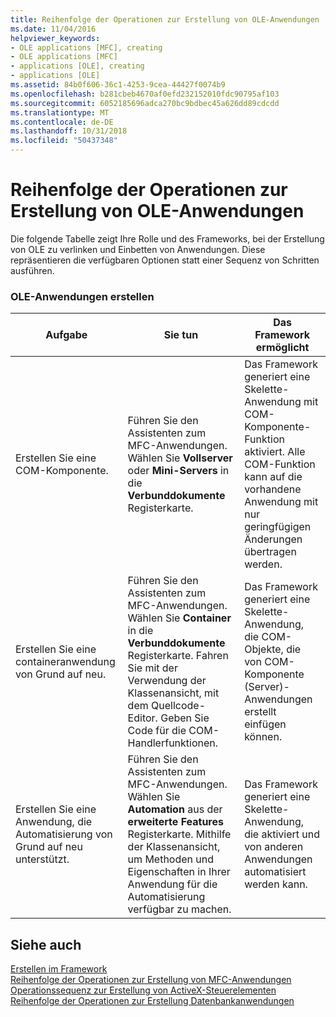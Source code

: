 ```yaml
---
title: Reihenfolge der Operationen zur Erstellung von OLE-Anwendungen
ms.date: 11/04/2016
helpviewer_keywords:
- OLE applications [MFC], creating
- OLE applications [MFC]
- applications [OLE], creating
- applications [OLE]
ms.assetid: 84b0f606-36c1-4253-9cea-44427f0074b9
ms.openlocfilehash: b281cbeb4670af0efd232152010fdc90795af103
ms.sourcegitcommit: 6052185696adca270bc9bdbec45a626dd89cdcdd
ms.translationtype: MT
ms.contentlocale: de-DE
ms.lasthandoff: 10/31/2018
ms.locfileid: "50437348"
---
```

# <a name="sequence-of-operations-for-creating-ole-applications"></a>Reihenfolge der Operationen zur Erstellung von OLE-Anwendungen

Die folgende Tabelle zeigt Ihre Rolle und des Frameworks, bei der Erstellung von OLE zu verlinken und Einbetten von Anwendungen. Diese repräsentieren die verfügbaren Optionen statt einer Sequenz von Schritten ausführen.

### <a name="creating-ole-applications"></a>OLE-Anwendungen erstellen

|Aufgabe|Sie tun|Das Framework ermöglicht|
|----------|------------|------------------------|
|Erstellen Sie eine COM-Komponente.|Führen Sie den Assistenten zum MFC-Anwendungen. Wählen Sie **Vollserver** oder **Mini-Servers** in die **Verbunddokumente** Registerkarte.|Das Framework generiert eine Skelette-Anwendung mit COM-Komponente-Funktion aktiviert. Alle COM-Funktion kann auf die vorhandene Anwendung mit nur geringfügigen Änderungen übertragen werden.|
|Erstellen Sie eine containeranwendung von Grund auf neu.|Führen Sie den Assistenten zum MFC-Anwendungen. Wählen Sie **Container** in die **Verbunddokumente** Registerkarte. Fahren Sie mit der Verwendung der Klassenansicht, mit dem Quellcode-Editor. Geben Sie Code für die COM-Handlerfunktionen.|Das Framework generiert eine Skelette-Anwendung, die COM-Objekte, die von COM-Komponente (Server)-Anwendungen erstellt einfügen können.|
|Erstellen Sie eine Anwendung, die Automatisierung von Grund auf neu unterstützt.|Führen Sie den Assistenten zum MFC-Anwendungen. Wählen Sie **Automation** aus der **erweiterte Features** Registerkarte. Mithilfe der Klassenansicht, um Methoden und Eigenschaften in Ihrer Anwendung für die Automatisierung verfügbar zu machen.|Das Framework generiert eine Skelette-Anwendung, die aktiviert und von anderen Anwendungen automatisiert werden kann.|

## <a name="see-also"></a>Siehe auch

[Erstellen im Framework](../mfc/building-on-the-framework.md)<br/>
[Reihenfolge der Operationen zur Erstellung von MFC-Anwendungen](../mfc/sequence-of-operations-for-building-mfc-applications.md)<br/>
[Operationssequenz zur Erstellung von ActiveX-Steuerelementen](../mfc/sequence-of-operations-for-creating-activex-controls.md)<br/>
[Reihenfolge der Operationen zur Erstellung Datenbankanwendungen](../mfc/sequence-of-operations-for-creating-database-applications.md)


